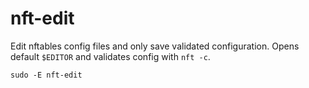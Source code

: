 # nft-edit
Edit nftables config files and only save validated configuration. Opens default `$EDITOR` and validates config with `nft -c`.

    sudo -E nft-edit
